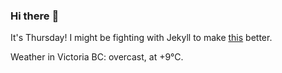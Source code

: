 ### Hi there :wave:

It's Thursday! I might be fighting with Jekyll to make [this](https://swissclubtoronto.ca) better.

Weather in Victoria BC: overcast, at +9°C.
